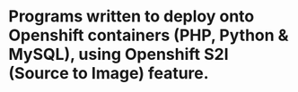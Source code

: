 # Programs written to deploy onto Openshift containers (PHP, Python & MySQL), using Openshift S2I (Source to Image) feature.
